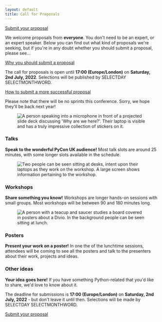```yaml
---
layout: default
title: Call for Proposals
---
```


<a href="https://pretalx.com/pycon-uk-2022/cfp" target="_blank">Submit your proposal</a>

<p>We welcome proposals from <strong>everyone</strong>. You don't need to be an expert, or an expert speaker. Below you can find out what kind of proposals we're seeking, but if you're in any doubt whether you should submit a proposal, please see...</p>

<a href="/call-proposals/why-you-should-submit-proposal/">Why you should submit a proposal</a>

<p>The call for proposals is open until <strong>17:00 (Europe/London)</strong> on <strong>Saturday, 2nd July, 2022</strong>. Selections will be published by SELECTDAY SELECTMONTHWORD.</p>

<a href="/call-proposals/proposal-submission-advice/">How to submit a more successful proposal</a>

<p>Please note that there will be no sprints this conference. Sorry, we hope they'll be back next year!</p>

<style>
  .box_cfp figure {
    float: right;
    max-width: 250px;
    margin-left: 1em;
    margin-bottom: 1em;
  }

  .box_cfp h3 {
    margin-top: 0;
    margin-bottom: 0.5em;
  }

  .box_cfp p:nth-child(3) {
    margin-top: 0.5em;
  }

  h2 {
    margin-top: 3em;
  }
</style>

<div class="box box_blue">
  <figure>
    <img src="/images/mikey_talk.jpg" alt="A person speaking into a microphone in front of a projected slide deck discussing 'Why are we here?'. Their laptop is visible and has a truly impressive collection of stickers on it.">
  </figure>

  <h3>Talks</h3>
  <p><strong>Speak to the wonderful PyCon UK audience!</strong> Most talk slots are around 25 minutes, with some longer slots available in the schedule.</p>
</div>

<div class="box box_red">
  <figure>
    <img src="/images/workshop.jpg" alt="Two people can be seen sitting at desks, intent upon their laptops as they work on the workshop. A large screen shows information pertaining to the workshop.">
  </figure>

  <h3>Workshops</h3>
  <p><strong>Share something you know!</strong> Workshops are longer hands-on sessions with small groups. Most workshops will be between 90 and 180 minutes long.</p>
</div>

<div class="box box_yellow">
  <figure>
    <img src="/images/posters.jpg" alt="A person with a teacup and saucer studies a board covered in posters about a Divio. In the background people can be seen sitting at lunch.">
  </figure>

  <h3>Posters</h3>
  <p><strong>Present your work on a poster!</strong> In one the of the lunchtime sessions, attendees will be coming to see all the posters and talk to the presenters about their work, projects and ideas.</p>
</div>

<div class="box box_blue">
  <h3>Other ideas</h3>
  <p><strong>Your idea goes here!</strong> If you have something Python-related that you'd like to share, we'd love to know about it.</p>
</div>

<div class="box box_red">
  <p>The deadline for submissions is <strong>17:00 (Europe/London)</strong> on <strong>Saturday, 2nd July, 2022 </strong>- but don't leave it until then. Selections will be made by SELECTDAY SELECTMONTHWORD.</p>
  <a href="https://pretalx.com/pycon-uk-2022/cfp" target="_blank" class="btn btn-warning btn-lg btn-block">Submit your proposal</a>
</div>
